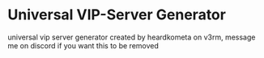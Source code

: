 # Universal VIP-Server Generator
universal vip server generator created by heardkometa on v3rm, message me on discord if you want this to be removed
